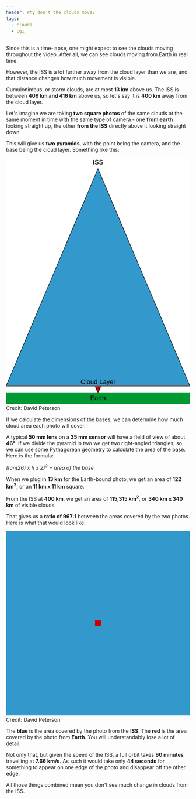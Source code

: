 ```yaml
---
header: Why don't the clouds move?
tags:
  - clouds
  - cgi
---
```


Since this is a time-lapse, one might expect to see the clouds moving throughout the video. After all, we can see clouds moving from Earth in real time.

However, the ISS is a lot further away from the cloud layer than we are, and that distance changes how much movement is visible.

Cumulonimbus, or storm clouds, are at most **13 km** above us. The ISS is between **409 km and 416 km** above us, so let's say it is **400 km** away from the cloud layer.

Let's imagine we are taking **two square photos** of the same clouds at the same moment in time with the same type of camera - one **from earth** looking straight up, the other **from the ISS** directly above it looking straight down.

This will give us **two pyramids**, with the point being the camera, and the base being the cloud layer. Something like this:

![](/images/alone/iss_vs_earth_side.svg)
<label>Credit: David Peterson</label>

If we calculate the dimensions of the bases, we can determine how much cloud area each photo will cover.

A typical **50 mm lens** on a **35 mm sensor** will have a field of view of about **46°**. If we divide the pyramid in two we get two right-angled triangles, so we can use some Pythagorean geometry to calculate the area of the base. Here is the formula:

_(tan(26) x h x 2)<sup>2</sup> = area of the base_

When we plug in **13 km** for the Earth-bound photo, we get an area of **122 km<sup>2</sup>**, or an **11 km x 11 km** square.

From the ISS at **400 km**, we get an area of **115,315 km<sup>2</sup>**, or **340 km x 340 km** of visible clouds.

That gives us a **ratio of 967:1** between the areas covered by the two photos. Here is what that would look like:

![ISS vs Earth photo scale](/images/alone/iss_vs_earth.svg)
<label>Credit: David Peterson</label>

The **blue** is the area covered by the photo from the **ISS**. The **red** is the area covered by the photo from **Earth**. You will understandably lose a lot of detail.

Not only that, but given the speed of the ISS, a full orbit takes **90 minutes** travelling at **7.66 km/s**. As such it would take only **44 seconds** for something to appear on one edge of the photo and disappear off the other edge. 

All those things combined mean you don't see much change in clouds from the ISS.
